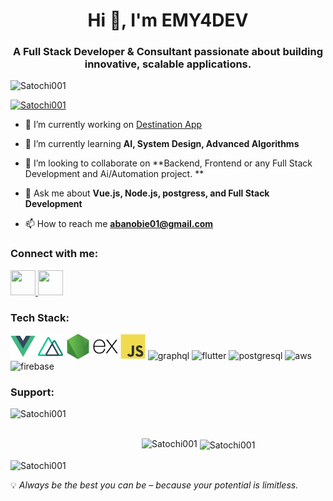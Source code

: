 


<h1 align="center">Hi 👋, I'm EMY4DEV</h1>
<h3 align="center">A Full Stack Developer & Consultant passionate about building innovative, scalable applications.</h3>

<p align="left"> <img src="https://komarev.com/ghpvc/?username=Satochi001&label=Profile%20views&color=0e75b6&style=flat" alt="Satochi001" /> </p>

<p align="left"> <a href="https://github.com/ryo-ma/github-profile-trophy"><img src="https://github-profile-trophy.vercel.app/?username=Satochi001" alt="Satochi001" /></a> </p>

- 🔭 I’m currently working on [Destination App](https://github.com/Satochi001/destination-app)

- 🌱 I’m currently learning **AI, System Design, Advanced Algorithms**

- 👯 I’m looking to collaborate on **Backend, Frontend or any Full Stack Development and Ai/Automation project. **

- 💬 Ask me about **Vue.js, Node.js, postgress, and Full Stack Development**

- 📫 How to reach me **abanobie01@gmail.com**

<h3 align="left">Connect with me:</h3>
<p align="left">
  <a href="https://www.linkedin.com/in/abanobi-emmanuel-490890246/" target="_blank"> <img src="https://cdn.jsdelivr.net/gh/devicons/devicon/icons/linkedin/linkedin-original.svg" width="40" height="40"/> </a>
  <a href="https://www.instagram.com/software_guy" target="_blank"> <img src="https://cdn.jsdelivr.net/gh/devicons/devicon/icons/instagram/instagram-original.svg" width="40" height="40"/> </a>
</p>

<h3 align="left">Tech Stack:</h3>
<p align="left"> 
  <img src="https://raw.githubusercontent.com/devicons/devicon/master/icons/vuejs/vuejs-original.svg" alt="vuejs" width="40" height="40"/> 
  <img src="https://raw.githubusercontent.com/devicons/devicon/master/icons/nuxtjs/nuxtjs-original.svg" alt="nuxtjs" width="40" height="40"/> 
  <img src="https://raw.githubusercontent.com/devicons/devicon/master/icons/nodejs/nodejs-original.svg" alt="nodejs" width="40" height="40"/> 
  <img src="https://raw.githubusercontent.com/devicons/devicon/master/icons/express/express-original.svg" alt="express" width="40" height="40"/> 
  <img src="https://raw.githubusercontent.com/devicons/devicon/master/icons/javascript/javascript-original.svg" alt="javascript" width="40" height="40"/> 
  <img src="https://www.vectorlogo.zone/logos/graphql/graphql-icon.svg" alt="graphql" width="40" height="40"/> 
  <img src="https://www.vectorlogo.zone/logos/flutterio/flutterio-icon.svg" alt="flutter" width="40" height="40"/> 
  <img src="https://www.vectorlogo.zone/logos/postgresql/postgresql-icon.svg" alt="postgresql" width="40" height="40"/> 
  <img src="https://www.vectorlogo.zone/logos/amazon_aws/amazon_aws-icon.svg" alt="aws" width="40" height="40"/> 
  <img src="https://www.vectorlogo.zone/logos/firebase/firebase-icon.svg" alt="firebase" width="40" height="40"/>
</p>

<h3 align="left">Support:</h3>
<p><a href="https://www.buymeacoffee.com/Satochi001"> <img align="left" src="https://cdn.buymeacoffee.com/buttons/v2/default-yellow.png" height="50" width="210" alt="Satochi001" /></a></p><br><br>

<p><img align="left" src="https://github-readme-stats.vercel.app/api/top-langs?username=Satochi001&show_icons=true&locale=en&layout=compact" alt="Satochi001" /></p>

<p>&nbsp;<img align="center" src="https://github-readme-stats.vercel.app/api?username=Satochi001&show_icons=true&locale=en" alt="Satochi001" /></p>

<p><img align="center" src="https://github-readme-streak-stats.herokuapp.com/?user=Satochi001&" alt="Satochi001" /></p>


💡 *Always be the best you can be – because your potential is limitless.*

